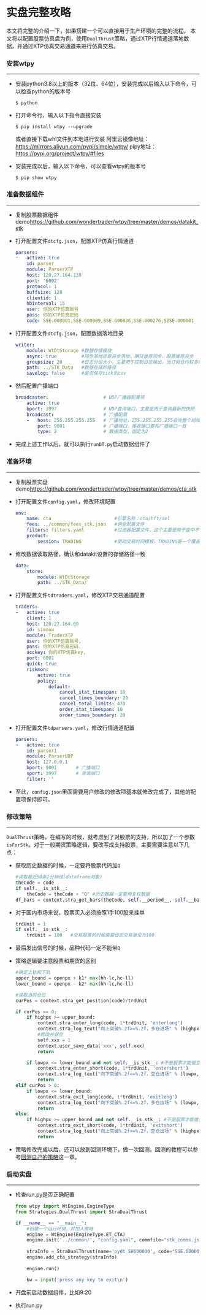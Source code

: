 # 实盘完整攻略

本文将完整的介绍一下，如果搭建一个可以直接用于生产环境的完整的流程。
本文将以配置股票仿真盘为例，使用`DualThrust`策略，通过XTP行情通道落地数据，并通过XTP仿真交易通道来进行仿真交易。

### 安装wtpy
---
* 安装python3.8以上的版本（32位、64位），安装完成以后输入以下命令，可以检查python的版本号
    ``` shell
    $ python
    ```

* 打开命令行，输入以下指令直接安装
    ``` shell
    $ pip install wtpy --upgrade
    ```
    或者直接下载whl文件到本地进行安装
    阿里云镜像地址：<https://mirrors.aliyun.com/pypi/simple/wtpy/>
    pipy地址：<https://pypi.org/project/wtpy/#files>

* 安装完成以后，输入以下命令，可以查看wtpy的版本号
    ``` shell
    $ pip show wtpy
    ```

### 准备数据组件
---
* 复制股票数据组件demo<https://github.com/wondertrader/wtpy/tree/master/demos/datakit_stk>

* 打开配置文件`dtcfg.json`，配置XTP仿真行情通道
    ```yaml
    parsers:
    -   active: true
        id: parser
        module: ParserXTP
        host: 120.27.164.138
        port: '6002'
        protocol: 1
        buffsize: 128
        clientid: 1    
        hbinterval: 15    
        user: 你的XTP仿真账号
        pass: 你的XTP仿真密码
        code: SSE.000001,SSE.600009,SSE.600036,SSE.600276,SZSE.000001

    ```

* 打开配置文件`dtcfg.json`，配置数据落地目录
    ```yaml
    writer:
        module: WtDtStorage #数据存储模块
        async: true         #同步落地还是异步落地，期货推荐同步，股票推荐异步
        groupsize: 20       #日志分组大小，主要用于控制日志输出，当订阅合约较多时，推荐1000以上，当订阅的合约数较少时，推荐100以内
        path: ../STK_Data   #数据存储的路径
        savelog: false      #是否保存tick到csv
    ```

* 然后配置广播端口
    ```yaml
    broadcaster:                    # UDP广播器配置项
        active: true
        bport: 3997                 # UDP查询端口，主要是用于查询最新的快照
        broadcast:                  # 广播配置
        -   host: 255.255.255.255   # 广播地址，255.255.255.255会向整个局域网广播，但是受限于路由器
            port: 9001              # 广播端口，接收端口要和广播端口一致
            type: 2                 # 数据类型，固定为2
    ```

* 完成上述工作以后，就可以执行`runDT.py`启动数据组件了

### 准备环境
---
* 复制股票实盘demo<https://github.com/wondertrader/wtpy/tree/master/demos/cta_stk>

* 打开配置文件`config.yaml`，修改环境配置
    ```yaml
    env:
        name: cta                       #引擎名称：cta/hft/sel
        fees: ../common/fees_stk.json   #佣金配置文件
        filters: filters.yaml           #过滤器配置文件，这个主要是用于盘中不停机干预的
        product:
            session: TRADING            #驱动交易时间模板，TRADING是一个覆盖国内全部交易品种的最大的交易时间模板，从夜盘21点到凌晨1点，再到第二天15:15，详见sessions.json
    ```

* 修改数据读取路径，确认和datakit设置的存储路径一致
    ```yaml
    data:
        store:
            module: WtDtStorage
            path: ../STK_Data/
    ```

* 打开配置文件`tdtraders.yaml`，修改XTP交易通道配置
    ```yaml
    traders:
    -   active: true
        client: 1
        host: 120.27.164.69
        id: simnow
        module: TraderXTP
        user: 你的XTP仿真账号,
        pass: 你的XTP仿真密码,
        acckey: 你的XTP仿真key,
        port: 6001
        quick: true
        riskmon:
            active: true
            policy:
                default:
                    cancel_stat_timespan: 10
                    cancel_times_boundary: 20
                    cancel_total_limits: 470
                    order_stat_timespan: 10
                    order_times_boundary: 20
    ```

* 打开配置文件`tdparsers.yaml`，修改行情通道配置
    ```yaml
    parsers:
    -   active: true
        id: parser1
        module: ParserUDP
        host: 127.0.0.1
        bport: 9001       # 广播端口
        sport: 3997       # 查询端口
        filter: ''
    ```

* 至此，`config.json`里面需要用户修改的修改项基本就修改完成了，其他的配置项保持即可。

### 修改策略
---
`DualThrust`策略，在编写的时候，就考虑到了对股票的支持，所以加了一个参数`isForStk`。对于一般期货策略逻辑，要改写成支持股票，主要需要注意以下几点：
* 获取历史数据的时候，一定要将股票代码加`Q`
    ```python
    #读取最近50条1分钟线(dataframe对象)
    theCode = code
    if self.__is_stk__:
        theCode = theCode + "Q" #历史数据一定要用复权数据
    df_bars = context.stra_get_bars(theCode, self.__period__, self.__bar_cnt__, isMain = True)
    ```

* 对于国内市场来说，股票买入必须按照1手100股来挂单
    ```python
    trdUnit = 1
    if self.__is_stk__:
        trdUnit = 100   #交易股票的时候需要设定交易单位为100
    ```

* 最后发出信号的时候，品种代码一定不能带`Q`

* 策略逻辑要注意股票和期货的区别
    ```python
    #确定上轨和下轨
    upper_bound = openpx + k1* max(hh-lc,hc-ll)
    lower_bound = openpx - k2* max(hh-lc,hc-ll)

    #读取当前仓位
    curPos = context.stra_get_position(code)/trdUnit

    if curPos == 0:
        if highpx >= upper_bound:
            context.stra_enter_long(code, 1*trdUnit, 'enterlong')
            context.stra_log_text("向上突破%.2f>=%.2f，多仓进场" % (highpx, upper_bound))
            #修改并保存
            self.xxx = 1
            context.user_save_data('xxx', self.xxx)
            return

        if lowpx <= lower_bound and not self.__is_stk__: #不是股票才能做空
            context.stra_enter_short(code, 1*trdUnit, 'entershort')
            context.stra_log_text("向下突破%.2f<=%.2f，空仓进场" % (lowpx, lower_bound))
            return
    elif curPos > 0:
        if lowpx <= lower_bound:
            context.stra_exit_long(code, 1*trdUnit, 'exitlong')
            context.stra_log_text("向下突破%.2f<=%.2f，多仓出场" % (lowpx, lower_bound))
            return
    else:
        if highpx >= upper_bound and not self.__is_stk__: #不是股票才能做空
            context.stra_exit_short(code, 1*trdUnit, 'exitshort')
            context.stra_log_text("向上突破%.2f>=%.2f，空仓出场" % (highpx, upper_bound))
            return
    ```

* 策略修改完成以后，还可以放到回测环境下，做一次回测。回测的教程可以参考[回测自己的策略](mystrategy.md)这一章。


### 启动实盘
---
* 检查run.py是否正确配置
    ```python
    from wtpy import WtEngine,EngineType
    from Strategies.DualThrust import StraDualThrust

    if __name__ == "__main__":
        #创建一个运行环境，并加入策略
        engine = WtEngine(EngineType.ET_CTA)
        engine.init('../common/', "config.yaml", commfile="stk_comms.json", contractfile="stocks.json")
        
        straInfo = StraDualThrust(name='pydt_SH600000', code="SSE.600000", barCnt=50, period="d1", days=30, k1=0.1, k2=0.1, isForStk=True)
        engine.add_cta_strategy(straInfo)
        
        engine.run()

        kw = input('press any key to exit\n')
    ```

* 开盘前启动数据组件，比如9:20

* 执行run.py